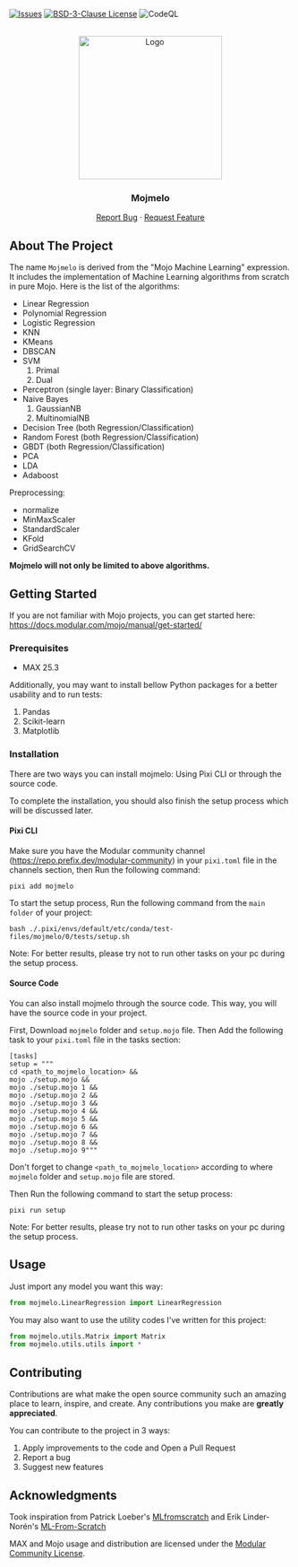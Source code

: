 <a id="readme-top"></a>

[![Issues][issues-shield]][issues-url]
[![BSD-3-Clause License][license-shield]][license-url]
![CodeQL](https://github.com/yetalit/Mojmelo/workflows/CodeQL/badge.svg)

<br />
<div align="center">
  <a href="https://github.com/yetalit/mojmelo">
    <img src="./images/logo-min.jpg" alt="Logo" width="256" height="256">
  </a>
  <h3 align="center">Mojmelo</h3>
  <p align="center">
    <a href="https://github.com/yetalit/mojmelo/issues/new?labels=bug&template=bug-report---.md">Report Bug</a>
    ·
    <a href="https://github.com/yetalit/mojmelo/issues/new?labels=enhancement&template=feature-request---.md">Request Feature</a>
  </p>
</div>

## About The Project

The name `Mojmelo` is derived from the "Mojo Machine Learning" expression. It includes the implementation of Machine Learning algorithms from scratch in pure Mojo.
Here is the list of the algorithms:
* Linear Regression
* Polynomial Regression
* Logistic Regression
* KNN
* KMeans
* DBSCAN
* SVM
    1. Primal
    2. Dual
* Perceptron (single layer: Binary Classification)
* Naive Bayes
    1. GaussianNB
    2. MultinomialNB
* Decision Tree (both Regression/Classification)
* Random Forest (both Regression/Classification)
* GBDT (both Regression/Classification)
* PCA
* LDA
* Adaboost

Preprocessing:
* normalize
* MinMaxScaler
* StandardScaler
* KFold
* GridSearchCV

**Mojmelo will not only be limited to above algorithms.**

## Getting Started

If you are not familiar with Mojo projects, you can get started here: https://docs.modular.com/mojo/manual/get-started/

### Prerequisites

* MAX 25.3

Additionally, you may want to install bellow Python packages for a better usability and to run tests:
1. Pandas
2. Scikit-learn
3. Matplotlib

### Installation

There are two ways you can install mojmelo: Using Pixi CLI or through the source code.

To complete the installation, you should also finish the setup process which will be discussed later.

#### Pixi CLI

Make sure you have the Modular community channel (https://repo.prefix.dev/modular-community) in your `pixi.toml` file in the channels section, then Run the following command:
```
pixi add mojmelo
```

To start the setup process, Run the following command from the `main folder` of your project:
```
bash ./.pixi/envs/default/etc/conda/test-files/mojmelo/0/tests/setup.sh
```

Note: For better results, please try not to run other tasks on your pc during the setup process.

#### Source Code

You can also install mojmelo through the source code. This way, you will have the source code in your project.

First, Download `mojmelo` folder and `setup.mojo` file. Then Add the following task to your `pixi.toml` file in the tasks section:
```
[tasks]
setup = """
cd <path_to_mojmelo_location> &&
mojo ./setup.mojo &&
mojo ./setup.mojo 1 &&
mojo ./setup.mojo 2 &&
mojo ./setup.mojo 3 &&
mojo ./setup.mojo 4 &&
mojo ./setup.mojo 5 &&
mojo ./setup.mojo 6 &&
mojo ./setup.mojo 7 &&
mojo ./setup.mojo 8 &&
mojo ./setup.mojo 9"""
```

Don't forget to change `<path_to_mojmelo_location>` according to where `mojmelo` folder and `setup.mojo` file are stored.

Then Run the following command to start the setup process:
```
pixi run setup
```

Note: For better results, please try not to run other tasks on your pc during the setup process.

## Usage

Just import any model you want this way:
```python 
from mojmelo.LinearRegression import LinearRegression
```
You may also want to use the utility codes I've written for this project:
```python 
from mojmelo.utils.Matrix import Matrix
from mojmelo.utils.utils import *
```

## Contributing

Contributions are what make the open source community such an amazing place to learn, inspire, and create. Any contributions you make are **greatly appreciated**.

You can contribute to the project in 3 ways:
1. Apply improvements to the code and Open a Pull Request
2. Report a bug
3. Suggest new features

<!-- ACKNOWLEDGMENTS -->
## Acknowledgments

Took inspiration from Patrick Loeber's <a href='https://github.com/patrickloeber/MLfromscratch/'>MLfromscratch</a> and Erik Linder-Norén's <a href='https://github.com/eriklindernoren/ML-From-Scratch/'>ML-From-Scratch</a>

MAX and Mojo usage and distribution are licensed under the [Modular Community License](https://www.modular.com/legal/community).


[issues-shield]: https://img.shields.io/github/issues/yetalit/mojmelo
[issues-url]: https://github.com/yetalit/mojmelo/issues
[license-shield]: https://img.shields.io/badge/license-BSD%203--Clause-blue
[license-url]: https://github.com/yetalit/Mojmelo/blob/main/LICENSE
